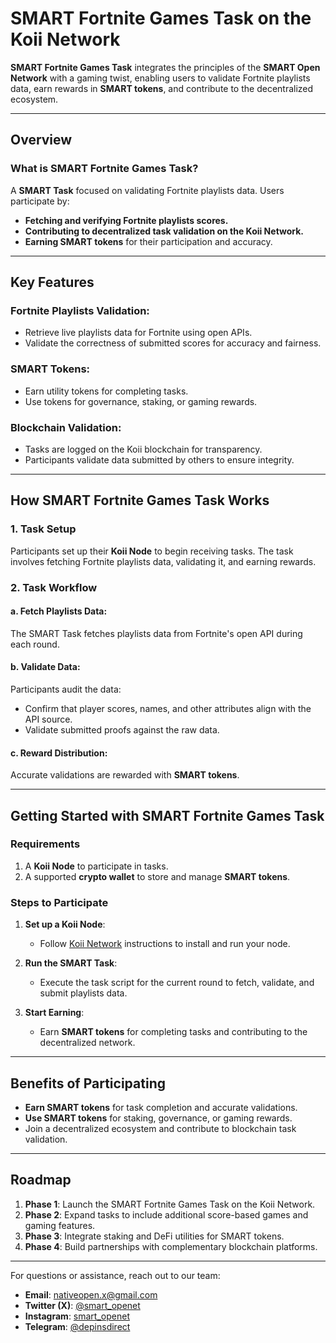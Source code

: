 # SMART Fortnite Games Task on the Koii Network

**SMART Fortnite Games Task** integrates the principles of the **SMART Open Network** with a gaming twist, enabling users to validate Fortnite playlists data, earn rewards in **SMART tokens**, and contribute to the decentralized ecosystem.

---

## Overview

### What is SMART Fortnite Games Task?

A **SMART Task** focused on validating Fortnite playlists data. Users participate by:

- **Fetching and verifying Fortnite playlists scores.**
- **Contributing to decentralized task validation on the Koii Network.**
- **Earning SMART tokens** for their participation and accuracy.

---

## Key Features

### Fortnite Playlists Validation:
- Retrieve live playlists data for Fortnite using open APIs.
- Validate the correctness of submitted scores for accuracy and fairness.

### SMART Tokens:
- Earn utility tokens for completing tasks.
- Use tokens for governance, staking, or gaming rewards.

### Blockchain Validation:
- Tasks are logged on the Koii blockchain for transparency.
- Participants validate data submitted by others to ensure integrity.

---

## How SMART Fortnite Games Task Works

### 1. Task Setup
Participants set up their **Koii Node** to begin receiving tasks. The task involves fetching Fortnite playlists data, validating it, and earning rewards.

### 2. Task Workflow

#### a. Fetch Playlists Data:
The SMART Task fetches playlists data from Fortnite's open API during each round.

#### b. Validate Data:
Participants audit the data:
- Confirm that player scores, names, and other attributes align with the API source.
- Validate submitted proofs against the raw data.

#### c. Reward Distribution:
Accurate validations are rewarded with **SMART tokens**.

---

## Getting Started with SMART Fortnite Games Task

### Requirements
1. A **Koii Node** to participate in tasks.
2. A supported **crypto wallet** to store and manage **SMART tokens**.

### Steps to Participate

1. **Set up a Koii Node**:
   - Follow [Koii Network](https://koii.network/) instructions to install and run your node.

2. **Run the SMART Task**:
   - Execute the task script for the current round to fetch, validate, and submit playlists data.

3. **Start Earning**:
   - Earn **SMART tokens** for completing tasks and contributing to the decentralized network.

---

## Benefits of Participating

- **Earn SMART tokens** for task completion and accurate validations.
- **Use SMART tokens** for staking, governance, or gaming rewards.
- Join a decentralized ecosystem and contribute to blockchain task validation.

---

## Roadmap

1. **Phase 1**: Launch the SMART Fortnite Games Task on the Koii Network.
2. **Phase 2**: Expand tasks to include additional score-based games and gaming features.
3. **Phase 3**: Integrate staking and DeFi utilities for SMART tokens.
4. **Phase 4**: Build partnerships with complementary blockchain platforms.

---

For questions or assistance, reach out to our team:

- **Email**: nativeopen.x@gmail.com
- **Twitter (X)**: [@smart_openet](https://twitter.com/smart_openet)
- **Instagram**: [smart_openet](https://www.instagram.com/smart_openet)
- **Telegram**: [@depinsdirect](https://t.me/depinsdirect)
